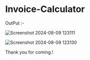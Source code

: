 ﻿# Invoice-Calculator

OutPut :-

![Screenshot 2024-08-09 123111](https://github.com/user-attachments/assets/cf532b27-a4e3-4837-9f56-8de99ce74548)


![Screenshot 2024-08-09 123130](https://github.com/user-attachments/assets/c8a71ef3-e2ba-4ee9-85f2-0b11eb7278fb)

Thank you for coming.!
